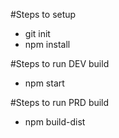 #Steps to setup

- git init
- npm install

#Steps to run DEV build
- npm start

#Steps to run PRD build
- npm build-dist